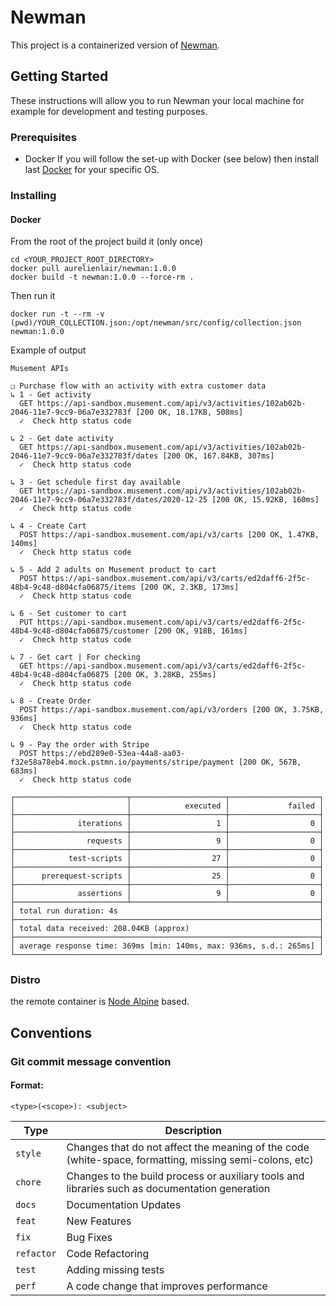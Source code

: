 # Newman

This project is a containerized version of [Newman](https://learning.postman.com/docs/running-collections/using-newman-cli/command-line-integration-with-newman/).


## Getting Started

These instructions will allow you to run Newman your local machine for example for development and testing purposes.

### Prerequisites

- Docker
If you will follow the set-up with Docker (see below) then install last [Docker](https://www.docker.com/community-edition) for your specific OS.

### Installing

#### Docker

From the root of the project build it (only once)
```shell
cd <YOUR_PROJECT_ROOT_DIRECTORY>
docker pull aurelienlair/newman:1.0.0
docker build -t newman:1.0.0 --force-rm .
```

Then run it
```shell
docker run -t --rm -v (pwd)/YOUR_COLLECTION.json:/opt/newman/src/config/collection.json newman:1.0.0
```

Example of output
```
Musement APIs

❏ Purchase flow with an activity with extra customer data
↳ 1 - Get activity
  GET https://api-sandbox.musement.com/api/v3/activities/102ab02b-2046-11e7-9cc9-06a7e332783f [200 OK, 18.17KB, 508ms]
  ✓  Check http status code

↳ 2 - Get date activity
  GET https://api-sandbox.musement.com/api/v3/activities/102ab02b-2046-11e7-9cc9-06a7e332783f/dates [200 OK, 167.84KB, 307ms]
  ✓  Check http status code

↳ 3 - Get schedule first day available
  GET https://api-sandbox.musement.com/api/v3/activities/102ab02b-2046-11e7-9cc9-06a7e332783f/dates/2020-12-25 [200 OK, 15.92KB, 160ms]
  ✓  Check http status code

↳ 4 - Create Cart
  POST https://api-sandbox.musement.com/api/v3/carts [200 OK, 1.47KB, 140ms]
  ✓  Check http status code

↳ 5 - Add 2 adults on Musement product to cart
  POST https://api-sandbox.musement.com/api/v3/carts/ed2daff6-2f5c-48b4-9c48-d804cfa06875/items [200 OK, 2.3KB, 173ms]
  ✓  Check http status code

↳ 6 - Set customer to cart
  PUT https://api-sandbox.musement.com/api/v3/carts/ed2daff6-2f5c-48b4-9c48-d804cfa06875/customer [200 OK, 918B, 161ms]
  ✓  Check http status code

↳ 7 - Get cart | For checking
  GET https://api-sandbox.musement.com/api/v3/carts/ed2daff6-2f5c-48b4-9c48-d804cfa06875 [200 OK, 3.28KB, 255ms]
  ✓  Check http status code

↳ 8 - Create Order
  POST https://api-sandbox.musement.com/api/v3/orders [200 OK, 3.75KB, 936ms]
  ✓  Check http status code

↳ 9 - Pay the order with Stripe
  POST https://ebd289e0-53ea-44a8-aa03-f32e58a78eb4.mock.pstmn.io/payments/stripe/payment [200 OK, 567B, 683ms]
  ✓  Check http status code

┌─────────────────────────┬─────────────────────┬────────────────────┐
│                         │            executed │             failed │
├─────────────────────────┼─────────────────────┼────────────────────┤
│              iterations │                   1 │                  0 │
├─────────────────────────┼─────────────────────┼────────────────────┤
│                requests │                   9 │                  0 │
├─────────────────────────┼─────────────────────┼────────────────────┤
│            test-scripts │                  27 │                  0 │
├─────────────────────────┼─────────────────────┼────────────────────┤
│      prerequest-scripts │                  25 │                  0 │
├─────────────────────────┼─────────────────────┼────────────────────┤
│              assertions │                   9 │                  0 │
├─────────────────────────┴─────────────────────┴────────────────────┤
│ total run duration: 4s                                             │
├────────────────────────────────────────────────────────────────────┤
│ total data received: 208.04KB (approx)                             │
├────────────────────────────────────────────────────────────────────┤
│ average response time: 369ms [min: 140ms, max: 936ms, s.d.: 265ms] │
└────────────────────────────────────────────────────────────────────┘
```

### Distro
the remote container is [Node Alpine](https://hub.docker.com/_/node) based.


## Conventions

### Git commit message convention

#### Format:

`<type>(<scope>): <subject>`

| Type | Description |
|------| ----------- |
| `style` | Changes that do not affect the meaning of the code (white-space, formatting, missing semi-colons, etc) |
| `chore` | Changes to the build process or auxiliary tools and libraries such as documentation generation |
| `docs` | Documentation Updates |
| `feat` | New Features |
| `fix`  | Bug Fixes |
| `refactor` | Code Refactoring |
| `test` | Adding missing tests |
| `perf` | A code change that improves performance |